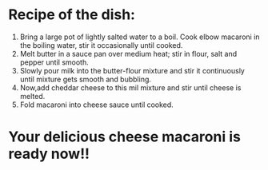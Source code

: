# Recipe of the dish:
1. Bring a large pot of lightly salted water to a boil. Cook elbow macaroni in the boiling water, stir it occasionally until cooked.
2. Melt butter in a sauce pan over medium heat; stir in flour, salt and pepper until smooth. 
3. Slowly pour milk into the butter-flour mixture and stir it continuously until mixture gets smooth and bubbling.
4. Now,add cheddar cheese to this mil mixture and stir until cheese is melted.
5. Fold macaroni into cheese sauce until cooked.

# Your delicious cheese macaroni is ready now!!